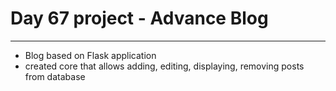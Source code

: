 # Day 67 project - Advance Blog

***

- Blog based on Flask application
- created core that allows adding, editing, displaying, removing posts from database  